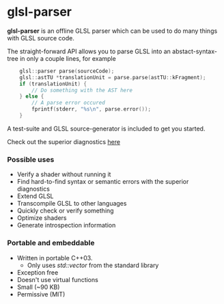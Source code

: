 # glsl-parser

**glsl-parser** is an offline GLSL parser which can be used to do many things with GLSL source code.

The straight-forward API allows you to parse GLSL into an abstact-syntax-tree in only a couple lines, for example

```cpp
    glsl::parser parse(sourceCode);
    glsl::astTU *translationUnit = parse.parse(astTU::kFragment);
    if (translationUnit) {
        // Do something with the AST here
    } else {
        // A parse error occured
        fprintf(stderr, "%s\n", parse.error());
    }
```

A test-suite and GLSL source-generator is included to get you started.

Check out the superior diagnostics [here](EXAMPLE_ERRORS.md)

### Possible uses
  * Verify a shader without running it
  * Find hard-to-find syntax or semantic errors with the superior diagnostics
  * Extend GLSL
  * Transcompile GLSL to other languages
  * Quickly check or verify something
  * Optimize shaders
  * Generate introspection information

### Portable and embeddable
  * Written in portable C++03.
    * Only uses *std::vector* from the standard library
  * Exception free
  * Doesn't use virtual functions
  * Small (~90 KB)
  * Permissive (MIT)
